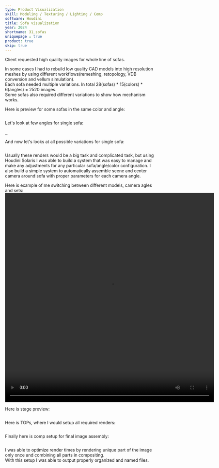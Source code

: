 ```yaml
---
type: Product Visualization
skill: Modeling / Texturing / Lighting / Comp
software: Houdini
title: Sofa visualization
year: 2024
shortname: 31_sofas
uniquepage : true 
product: true
skip: true
---
```

<p>
Client requested high quality images for whole line of sofas.
</p>
<p>
In some cases I had to rebuild low quality CAD models into high resolution meshes by using different workflows(remeshing, retopology, VDB conversion and vellum simulation).<br>
Each sofa needed multiple variations. In total 28(sofas) * 15(colors) * 6(angles) = 2520 images. 
<br>
Some sofas also required different variations to show how mechanism works.</p>
<p>Here is preview for some sofas in the same color and angle:</p>
<a href="../assets/images/portfolio/31_sofas/sofas_mozaic.jpg">
    <img src="../assets/images/portfolio/31_sofas/sofas_mozaic.jpg" class="zoomportfolio img-fluid" alt="">
</a>
<p> Let's look at few angles for single sofa: </p>
<a href="../assets/images/portfolio/31_sofas/sofa_example_far.jpeg">
    <img src="../assets/images/portfolio/31_sofas/sofa_example_far.jpeg" class="zoomportfolio img-fluid" alt="">
</a>
<a href="../assets/images/portfolio/31_sofas/sofa_example_side.jpeg">
    <img src="../assets/images/portfolio/31_sofas/sofa_example_side.jpeg" class="zoomportfolio img-fluid" alt="">
</a>
<a href="../assets/images/portfolio/31_sofas/sofa_example_closeup.jpeg">
    <img src="../assets/images/portfolio/31_sofas/sofa_example_closeup.jpeg" class="zoomportfolio img-fluid" alt="">
</a>
<p> And now let's looks at all possible variations for single sofa: </p>

<a href="../assets/images/portfolio/31_sofas/sofa_single_mozaic.jpg">
    <img src="../assets/images/portfolio/31_sofas/sofa_single_mozaic.jpg" class="zoomportfolio img-fluid" alt="">
</a>


<p>
Usually these renders would be a big task and complicated task, but using Houdini Solaris I was able to build a system that was easy to manage and make any adjustments for any particular sofa/angle/color configuration. I also build a simple system to automatically assemble scene and center camera around sofa with proper parameters for each camera angle. </p>
Here is example of me switching between different models, camera agles and sets:
<br>
<video width="690" height="690" controls>
    <source src="../assets/images/portfolio/31_sofas/houdini_Variations.mp4" class="zoomportfolio img-fluid" alt="">
</video>

<p>Here is stage preview:</p>
<img src="../assets/images/portfolio/31_sofas/HoudiniStage.png" class="zoomportfolio img-fluid" alt="">
<p>Here is TOPs, where I would setup all required renders:</p>
<img src="../assets/images/portfolio/31_sofas/HoudiniTOPs.png" class="zoomportfolio img-fluid" alt="">
<p>Finally here is comp setup for final image assembly: </p>
<img src="../assets/images/portfolio/31_sofas/HoudiniComp.png" class="zoomportfolio img-fluid" alt="">

I was able to optimize render times by rendering unique part of the image only once and combining all parts in compositing. 
<br>
With this setup I was able to output properly organized and named files.